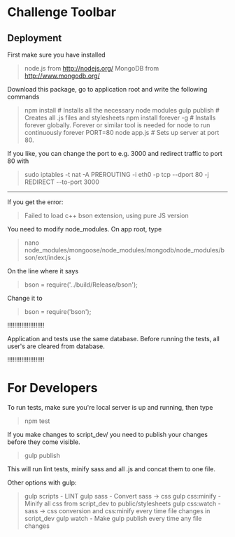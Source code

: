 # Challenge Toolbar

## Deployment

First make sure you have installed

> node.js from http://nodejs.org/
> MongoDB from http://www.mongodb.org/

Download this package, go to application root and write the following commands

> npm install                   # Installs all the necessary node modules
> gulp publish                  # Creates all .js files and stylesheets
> npm install forever -g        # Installs forever globally. Forever or similar tool is needed for node to run continuously
> forever PORT=80 node app.js   # Sets up server at port 80. 

If you like, you can change the port to e.g. 3000 and redirect traffic to port 80 with

> sudo iptables -t nat -A PREROUTING -i eth0 -p tcp --dport 80 -j REDIRECT --to-port 3000

----

If you get the error:

> Failed to load c++ bson extension, using pure JS version

You need to modify node_modules. On app root, type

> nano node_modules/mongoose/node_modules/mongodb/node_modules/bson/ext/index.js

On the line where it says

> bson = require('../build/Release/bson');

Change it to

> bson = require('bson');


!!!!!!!!!!!!!!!!!!!!!

Application and tests use the same database. Before running the tests, all user's are cleared from database.

!!!!!!!!!!!!!!!!!!!!!


# For Developers

To run tests, make sure you're local server is up and running, then type

> npm test

If you make changes to script_dev/ you need to publish your changes before they come visible.

> gulp publish

This will run lint tests, minify sass and all .js and concat them to one file.

Other options with gulp:

> gulp scripts      -  LINT
> gulp sass         -  Convert sass -> css
> gulp css:minify   -  Minify all css from script_dev to public/stylesheets
> gulp css:watch    -  sass -> css conversion and css:minify every time file changes in script_dev
> gulp watch        -  Make gulp publish every time any file changes